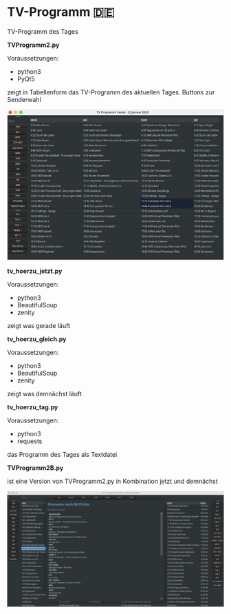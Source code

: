 # TV-Programm 🇩🇪
TV-Programm des Tages

__TVProgramm2.py__

Voraussetzungen:
- python3
- PyQt5

zeigt in Tabellenform das TV-Programm des aktuellen Tages.
Buttons zur Senderwahl

![screenshot](https://github.com/Axel-Erfurt/TV-Programm/blob/master/screenshot_tvprogramm2.png)


__tv_hoerzu_jetzt.py__

Voraussetzungen:
- python3
- BeautifulSoup
- zenity

zeigt was gerade läuft

__tv_hoerzu_gleich.py__

Voraussetzungen:
- python3
- BeautifulSoup
- zenity

zeigt was demnächst läuft

__tv_hoerzu_tag.py__

Voraussetzungen:
- python3
- requests

das Programm des Tages als Textdatei

__TVProgramm2B.py__

ist eine Version von TVProgramm2.py in Kombination jetzt und demnächst

![screenshot2](https://github.com/Axel-Erfurt/TV-Programm/blob/master/screenshot2B.png)
